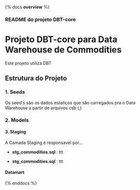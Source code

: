 {% docs __overview__ %}

### README do projeto DBT-core

# Projeto DBT-core para Data Warehouse de Commodities

Este projeto utiliza DBT

## Estrutura do Projeto

### 1. Seeds

Os seed's são os dados estaticos que são carregados pra o Data Warehouse a partir de arquivos csb (,)

### 2. Models

#### 3. Staging

A Camada Staging é responsavel por...

-   **stg_commodities.sql** : ttt

-   **stg_commodities.sql** : ttt

#### Datamart

{% enddocs %}
